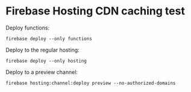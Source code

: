 # Firebase Hosting CDN caching test

Deploy functions: 

```firebase deploy --only functions```

Deploy to the regular hosting:

```firebase deploy --only hosting```

Deploy to a preview channel:

```firebase hosting:channel:deploy preview --no-authorized-domains```
